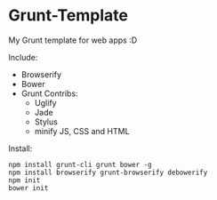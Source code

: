 Grunt-Template
==============

My Grunt template for web apps :D

Include:

* Browserify
* Bower
* Grunt Contribs:
  * Uglify
  * Jade
  * Stylus
  * minify JS, CSS and HTML

Install:

    npm install grunt-cli grunt bower -g
    npm install browserify grunt-browserify debowerify
    npm init 
    bower init
  

